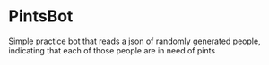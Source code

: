 # PintsBot
Simple practice bot that reads a json of randomly generated people, indicating that each of those people are in need of pints
